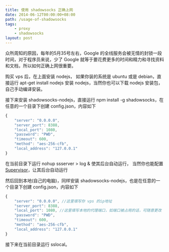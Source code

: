 ```yaml
---
title: 使用 shadowsocks 正确上网
date: 2014-06-12T00:00:00+08:00
path: /usage-of-shadowsocks
tags:
    - proxy
    - shadowsocks
layout: post
---
```


众所周知的原因，每年的5月35号左右，Google 的全线服务会被无情的封锁一段时间，对于程序员来说，少了 Google 就等于要花费更多的时间和精力和寻找资料和文档，所以如何正确上网很重要。<!--more-->

购买 vps 后，在上面安装 nodejs， 如果你装的系统是 ubuntu 或是 debian，直接运行 apt-get install nodejs 安装 nodejs，当然你也可以下载 nodejs 安装包，自己手动编译安装。

接下来安装 shadowsocks-nodejs，直接运行 npm install -g shadowsocks，在任意的一个目录下创建 config.json，内容如下

```js
{
    "server": "0.0.0.0",
    "server_port": 8388,
    "local_port": 1080,
    "password": "PWD",
    "timeout": 600,
    "method": "aes-256-cfb",
    "local_address": "127.0.0.1"
}
```

在当前目录下运行 nohup ssserver > log & 使其后台自动运行， 当然你也能配置 [Supervisor](https://github.com/clowwindy/shadowsocks-nodejs/wiki/Configure-Shadowsocks-nodejs-with-Supervisor)，让其后台自动运行

然后回到本地(自己的电脑)，同样安装 shadowsocks-nodejs，也是在任意的一个目录下创建 config.json，内容如下

```js
{
    "server": "0.0.0.0", //这里填写你 vps 的ip地址
    "server_port": 8388,
    "local_port": 1080, //这里填写本地的代理端口，如端口被占用的话，可随意更改
    "password": "PWD",
    "timeout": 600,
    "method": "aes-256-cfb",
    "local_address": "127.0.0.1"
}
```

接下来在当前目录运行 sslocal。
